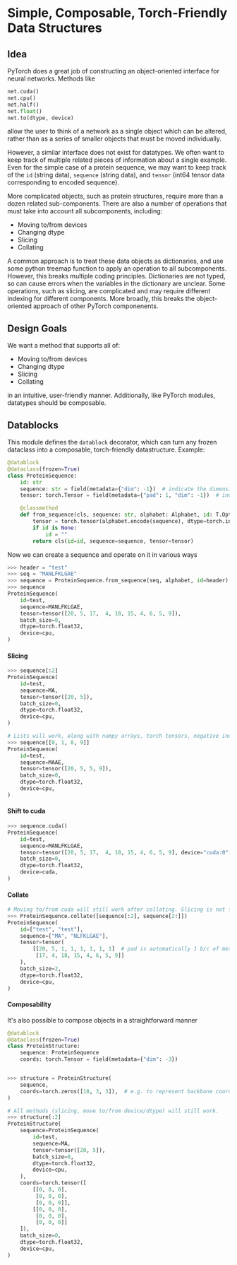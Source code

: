 # Simple, Composable, Torch-Friendly Data Structures

## Idea

PyTorch does a great job of constructing an object-oriented interface for neural networks. Methods like

```python
net.cuda()
net.cpu()
net.half()
net.float()
net.to(dtype, device)
```

allow the user to think of a network as a single object which can be altered, rather than as a series of smaller objects
that must be moved individually.

However, a similar interface does not exist for datatypes. We often want to keep track of multiple related pieces of information about a single
example. Even for the simple case of a protein sequence, we may want to keep track of the `id` (string data), `sequence` (string data), and
`tensor` (int64 tensor data corresponding to encoded sequence).

More complicated objects, such as protein structures, require more than a dozen related sub-components. There are also a number of operations that
must take into account all subcomponents, including:

- Moving to/from devices
- Changing dtype
- Slicing
- Collating

A common approach is to treat these data objects as dictionaries, and use some python treemap function to apply an operation to all subcomponents.
However, this breaks multiple coding principles. Dictionaries are not typed, so can cause errors when the variables in the dictionary are unclear.
Some operations, such as slicing, are complicated and may require different indexing for different components. More broadly, this breaks the object-
oriented approach of other PyTorch componenents.

## Design Goals

We want a method that supports all of:

- Moving to/from devices
- Changing dtype
- Slicing
- Collating

in an intuitive, user-friendly manner. Additionally, like PyTorch modules, datatypes should be composable.

## Datablocks

This module defines the `datablock` decorator, which can turn any frozen dataclass into a composable, torch-friendly datastructure. Example:

```python
@datablock
@dataclass(frozen=True)
class ProteinSequence:
    id: str
    sequence: str = field(metadata={"dim": -1})  # indicate the dimension along which slicing should occur
    tensor: torch.Tensor = field(metadata={"pad": 1, "dim": -1})  # indicate the dimension for slicing and the pad value for collating

    @classmethod
    def from_sequence(cls, sequence: str, alphabet: Alphabet, id: T.Optional[str] = None):
        tensor = torch.tensor(alphabet.encode(sequence), dtype=torch.int64)
        if id is None:
            id = ""
        return cls(id=id, sequence=sequence, tensor=tensor)
```

Now we can create a sequence and operate on it in various ways

```python
>>> header = "test"
>>> seq = "MANLFKLGAE"
>>> sequence = ProteinSequence.from_sequence(seq, alphabet, id=header)
>>> sequence
ProteinSequence(
    id=test,
    sequence=MANLFKLGAE,
    tensor=tensor([20, 5, 17,  4, 18, 15, 4, 6, 5, 9]),
    batch_size=0,
    dtype=torch.float32,
    device=cpu,
)
```

#### Slicing
```python
>>> sequence[:2]
ProteinSequence(
    id=test,
    sequence=MA,
    tensor=tensor([20, 5]),
    batch_size=0,
    dtype=torch.float32,
    device=cpu,
)

# Lists will work, along with numpy arrays, torch tensors, negative indexing, etc.
>>> sequence[[0, 1, 8, 9]]
ProteinSequence(
    id=test,
    sequence=MAAE,
    tensor=tensor([20, 5, 5, 9]),
    batch_size=0,
    dtype=torch.float32,
    device=cpu,
)
```
#### Shift to cuda
```python
>>> sequence.cuda()
ProteinSequence(
    id=test,
    sequence=MANLFKLGAE,
    tensor=tensor([20, 5, 17,  4, 18, 15, 4, 6, 5, 9], device="cuda:0"),
    batch_size=0,
    dtype=torch.float32,
    device=cuda,
)
```
#### Collate
```python
# Moving to/from cuda will still work after collating. Slicing is not fully implemented yet.
>>> ProteinSequence.collate([sequence[:2], sequence[2:]])
ProteinSequence(
    id=["test", "test"],
    sequence=["MA", "NLFKLGAE"],
    tensor=tensor(
        [[20, 5, 1, 1, 1, 1, 1, 1]  # pad is automatically 1 b/c of metadata specified in declaration
         [17, 4, 18, 15, 4, 6, 5, 9]]
    ),
    batch_size=2,
    dtype=torch.float32,
    device=cpu,
)
```

#### Composability
It's also possible to compose objects in a straightforward manner

```python
@datablock
@dataclass(frozen=True)
class ProteinStructure:
    sequence: ProteinSequence
    coords: torch.Tensor = field(metadata={"dim": -3})


>>> structure = ProteinStructure(
    sequence,
    coords=torch.zeros([10, 3, 3]),  # e.g. to represent backbone coordinates
)

# All methods (slicing, move to/from device/dtype) will still work.
>>> structure[:2]
ProteinStructure(
    sequence=ProteinSequence(
        id=test,
        sequence=MA,
        tensor=tensor([20, 5]),
        batch_size=0,
        dtype=torch.float32,
        device=cpu,
    ),
    coords=torch.tensor([
        [[0, 0, 0],
         [0, 0, 0],
         [0, 0, 0]],
        [[0, 0, 0],
         [0, 0, 0],
         [0, 0, 0]]
    ]),
    batch_size=0,
    dtype=torch.float32,
    device=cpu,
)

```
